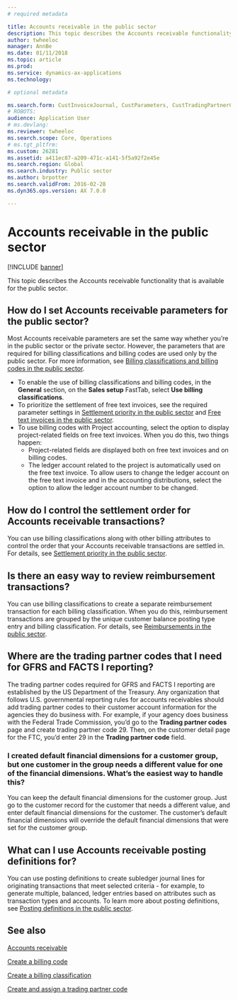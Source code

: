 ```yaml
---
# required metadata

title: Accounts receivable in the public sector
description: This topic describes the Accounts receivable functionality that is available for the public sector.
author: twheeloc
manager: AnnBe
ms.date: 01/11/2018
ms.topic: article
ms.prod: 
ms.service: dynamics-ax-applications
ms.technology: 

# optional metadata

ms.search.form: CustInvoiceJournal, CustParameters, CustTradingPartnerCode
# ROBOTS: 
audience: Application User
# ms.devlang: 
ms.reviewer: twheeloc
ms.search.scope: Core, Operations
# ms.tgt_pltfrm: 
ms.custom: 26281
ms.assetid: a411ec87-a209-471c-a141-5f5a92f2e45e
ms.search.region: Global
ms.search.industry: Public sector
ms.author: brpotter
ms.search.validFrom: 2016-02-28
ms.dyn365.ops.version: AX 7.0.0

---
```


# Accounts receivable in the public sector

[!INCLUDE [banner](../includes/banner.md)]

This topic describes the Accounts receivable functionality that is available for the public sector.

How do I set Accounts receivable parameters for the public sector?
------------------------------------------------------------------

Most Accounts receivable parameters are set the same way whether you’re in the public sector or the private sector. However, the parameters that are required for billing classifications and billing codes are used only by the public sector. For more information, see [Billing classifications and billing codes in the public sector](billing-classifications-billing-codes-public-sector.md).

-   To enable the use of billing classifications and billing codes, in the **General** section, on the **Sales setup** FastTab, select **Use billing classifications**.
-   To prioritize the settlement of free text invoices, see the required parameter settings in [Settlement priority in the public sector](settlement-priority-public-sector.md) and [Free text invoices in the public sector](free-text-invoices-public-sector.md).
-   To use billing codes with Project accounting, select the option to display project-related fields on free text invoices. When you do this, two things happen:
    -   Project-related fields are displayed both on free text invoices and on billing codes.
    -   The ledger account related to the project is automatically used on the free text invoice. To allow users to change the ledger account on the free text invoice and in the accounting distributions, select the option to allow the ledger account number to be changed.

## How do I control the settlement order for Accounts receivable transactions?
You can use billing classifications along with other billing attributes to control the order that your Accounts receivable transactions are settled in. For details, see [Settlement priority in the public sector](settlement-priority-public-sector.md).

## Is there an easy way to review reimbursement transactions?
You can use billing classifications to create a separate reimbursement transaction for each billing classification. When you do this, reimbursement transactions are grouped by the unique customer balance posting type entry and billing classification. For details, see [Reimbursements in the public sector](reimbursements-public-sector.md).

## Where are the trading partner codes that I need for GFRS and FACTS I reporting?
The trading partner codes required for GFRS and FACTS I reporting are established by the US Department of the Treasury. Any organization that follows U.S. governmental reporting rules for accounts receivables should add trading partner codes to their customer account information for the agencies they do business with. For example, if your agency does business with the Federal Trade Commission, you’d go to the **Trading partner codes** page and create trading partner code 29. Then, on the customer detail page for the FTC, you’d enter 29 in the **Trading partner code** field.

### I created default financial dimensions for a customer group, but one customer in the group needs a different value for one of the financial dimensions. What’s the easiest way to handle this?

You can keep the default financial dimensions for the customer group. Just go to the customer record for the customer that needs a different value, and enter default financial dimensions for the customer. The customer’s default financial dimensions will override the default financial dimensions that were set for the customer group.

## What can I use Accounts receivable posting definitions for?
You can use posting definitions to create subledger journal lines for originating transactions that meet selected criteria - for example, to generate multiple, balanced, ledger entries based on attributes such as transaction types and accounts. To learn more about posting definitions, see [Posting definitions in the public sector](posting-definitions-public-sector.md).

See also
--------

[Accounts receivable](../accounts-receivable/accounts-receivable.md)

[Create a billing code](tasks/create-billing-code-public-sector.md)

[Create a billing classification](tasks/create-billing-classification-public-sector.md)

[Create and assign a trading partner code](tasks/create-assign-trading-partner-code-public-sector.md)


